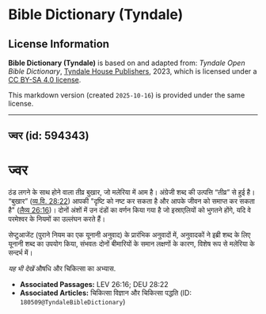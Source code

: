 # Bible Dictionary (Tyndale)

## License Information

**Bible Dictionary (Tyndale)** is based on and adapted from: _Tyndale Open Bible Dictionary_, [Tyndale House Publishers](https://tyndaleopenresources.com/), 2023, which is licensed under a [CC BY-SA 4.0 license](https://creativecommons.org/licenses/by-sa/4.0/legalcode.en).

This markdown version (created `2025-10-16`) is provided under the same license.



--------------------------------

## ज्वर (id: 594343)

ज्वर
====

ठंड लगने के साथ होने वाला तीव्र बुखार, जो मलेरिया में आम है। अंग्रेजी शब्द की उत्पत्ति “तीव्र” से हुई है। “बुखार” ([व्य.वि. 28:22](https://ref.ly/Deut28:22)) आपकी "दृष्टि को नष्ट कर सकता है और आपके जीवन को समाप्त कर सकता है" ([लैव्य 26:16](https://ref.ly/Lev26:16))। दोनों अंशों में उन दंडों का वर्णन किया गया है जो इस्राएलियों को भुगतने होंगे, यदि वे परमेश्वर के नियमों का उल्लंघन करते हैं।

सेप्टुआजेंट (पुराने नियम का एक यूनानी अनुवाद) के प्रारंभिक अनुवादों में, अनुवादकों ने इब्री शब्द के लिए यूनानी शब्द का उपयोग किया, संभवतः दोनों बीमारियों के समान लक्षणों के कारण, विशेष रूप से मलेरिया के सन्दर्भ में।

*यह भी देखें* औषधि और चिकित्सा का अभ्यास.

* **Associated Passages:** LEV 26:16; DEU 28:22
* **Associated Articles:** चिकित्सा विज्ञान और चिकित्सा पद्धति (ID: `180509@TyndaleBibleDictionary`)

